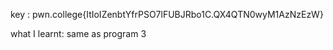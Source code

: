 key : pwn.college{ItIoIZenbtYfrPSO7lFUBJRbo1C.QX4QTN0wyM1AzNzEzW}



what I learnt: same as program 3



